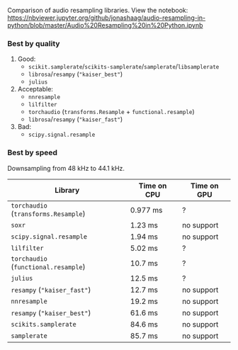 Comparison of audio resampling libraries. View the notebook: https://nbviewer.jupyter.org/github/jonashaag/audio-resampling-in-python/blob/master/Audio%20Resampling%20in%20Python.ipynb

### Best by quality

1. Good:
   - `scikit.samplerate`/`scikits-samplerate`/`samplerate`/`libsamplerate`
   - `librosa`/`resampy` (`"kaiser_best"`)
   - `julius`
3. Acceptable:
   - `nnresample`
   - `lilfilter`
   - `torchaudio` (`transforms.Resample` + `functional.resample`)
   - `librosa`/`resampy` (`"kaiser_fast"`)
5. Bad:
   - `scipy.signal.resample`

### Best by speed

Downsampling from 48 kHz to 44.1 kHz.

| Library | Time on CPU | Time on GPU |
| - | - | - |
| `torchaudio` (`transforms.Resample`) | 0.977 ms | ? |
| `soxr` | 1.23 ms | no support |
| `scipy.signal.resample` | 1.94 ms | no support |
| `lilfilter` | 5.02 ms | ? |
| `torchaudio` (`functional.resample`) | 10.7 ms | ? |
| `julius` | 12.5 ms | ? |
| `resampy` (`"kaiser_fast"`) | 12.7 ms | no support |
| `nnresample` | 19.2 ms | no support |
| `resampy` (`"kaiser_best"`) | 61.6 ms | no support |
| `scikits.samplerate` | 84.6 ms | no support |
| `samplerate` | 85.7 ms | no support |

